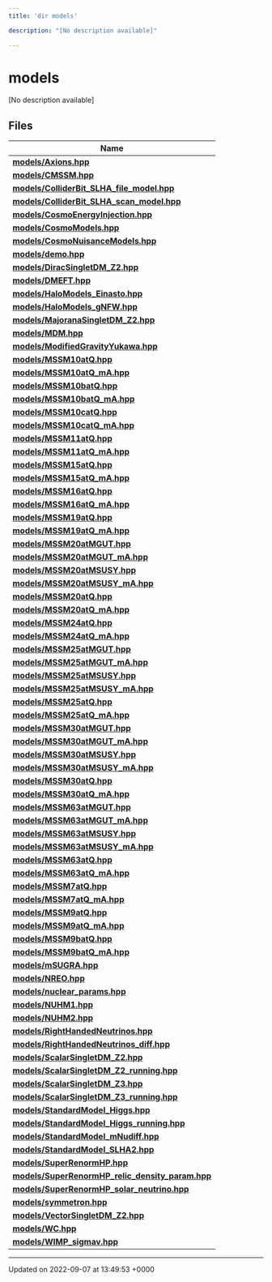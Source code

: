 ```yaml
---
title: 'dir models'

description: "[No description available]"

---
```


# models



[No description available]

## Files

| Name           |
| -------------- |
| **[models/Axions.hpp](/documentation/code/files/axions_8hpp/#file-axionshpp)**  |
| **[models/CMSSM.hpp](/documentation/code/files/cmssm_8hpp/#file-cmssmhpp)**  |
| **[models/ColliderBit_SLHA_file_model.hpp](/documentation/code/files/colliderbit__slha__file__model_8hpp/#file-colliderbit-slha-file-modelhpp)**  |
| **[models/ColliderBit_SLHA_scan_model.hpp](/documentation/code/files/colliderbit__slha__scan__model_8hpp/#file-colliderbit-slha-scan-modelhpp)**  |
| **[models/CosmoEnergyInjection.hpp](/documentation/code/files/cosmoenergyinjection_8hpp/#file-cosmoenergyinjectionhpp)**  |
| **[models/CosmoModels.hpp](/documentation/code/files/cosmomodels_8hpp/#file-cosmomodelshpp)**  |
| **[models/CosmoNuisanceModels.hpp](/documentation/code/files/cosmonuisancemodels_8hpp/#file-cosmonuisancemodelshpp)**  |
| **[models/demo.hpp](/documentation/code/files/demo_8hpp/#file-demohpp)**  |
| **[models/DiracSingletDM_Z2.hpp](/documentation/code/files/diracsingletdm__z2_8hpp/#file-diracsingletdm-z2hpp)**  |
| **[models/DMEFT.hpp](/documentation/code/files/dmeft_8hpp/#file-dmefthpp)**  |
| **[models/HaloModels_Einasto.hpp](/documentation/code/files/halomodels__einasto_8hpp/#file-halomodels-einastohpp)**  |
| **[models/HaloModels_gNFW.hpp](/documentation/code/files/halomodels__gnfw_8hpp/#file-halomodels-gnfwhpp)**  |
| **[models/MajoranaSingletDM_Z2.hpp](/documentation/code/files/majoranasingletdm__z2_8hpp/#file-majoranasingletdm-z2hpp)**  |
| **[models/MDM.hpp](/documentation/code/files/mdm_8hpp/#file-mdmhpp)**  |
| **[models/ModifiedGravityYukawa.hpp](/documentation/code/files/modifiedgravityyukawa_8hpp/#file-modifiedgravityyukawahpp)**  |
| **[models/MSSM10atQ.hpp](/documentation/code/files/mssm10atq_8hpp/#file-mssm10atqhpp)**  |
| **[models/MSSM10atQ_mA.hpp](/documentation/code/files/mssm10atq__ma_8hpp/#file-mssm10atq-mahpp)**  |
| **[models/MSSM10batQ.hpp](/documentation/code/files/mssm10batq_8hpp/#file-mssm10batqhpp)**  |
| **[models/MSSM10batQ_mA.hpp](/documentation/code/files/mssm10batq__ma_8hpp/#file-mssm10batq-mahpp)**  |
| **[models/MSSM10catQ.hpp](/documentation/code/files/mssm10catq_8hpp/#file-mssm10catqhpp)**  |
| **[models/MSSM10catQ_mA.hpp](/documentation/code/files/mssm10catq__ma_8hpp/#file-mssm10catq-mahpp)**  |
| **[models/MSSM11atQ.hpp](/documentation/code/files/mssm11atq_8hpp/#file-mssm11atqhpp)**  |
| **[models/MSSM11atQ_mA.hpp](/documentation/code/files/mssm11atq__ma_8hpp/#file-mssm11atq-mahpp)**  |
| **[models/MSSM15atQ.hpp](/documentation/code/files/mssm15atq_8hpp/#file-mssm15atqhpp)**  |
| **[models/MSSM15atQ_mA.hpp](/documentation/code/files/mssm15atq__ma_8hpp/#file-mssm15atq-mahpp)**  |
| **[models/MSSM16atQ.hpp](/documentation/code/files/mssm16atq_8hpp/#file-mssm16atqhpp)**  |
| **[models/MSSM16atQ_mA.hpp](/documentation/code/files/mssm16atq__ma_8hpp/#file-mssm16atq-mahpp)**  |
| **[models/MSSM19atQ.hpp](/documentation/code/files/mssm19atq_8hpp/#file-mssm19atqhpp)**  |
| **[models/MSSM19atQ_mA.hpp](/documentation/code/files/mssm19atq__ma_8hpp/#file-mssm19atq-mahpp)**  |
| **[models/MSSM20atMGUT.hpp](/documentation/code/files/mssm20atmgut_8hpp/#file-mssm20atmguthpp)**  |
| **[models/MSSM20atMGUT_mA.hpp](/documentation/code/files/mssm20atmgut__ma_8hpp/#file-mssm20atmgut-mahpp)**  |
| **[models/MSSM20atMSUSY.hpp](/documentation/code/files/mssm20atmsusy_8hpp/#file-mssm20atmsusyhpp)**  |
| **[models/MSSM20atMSUSY_mA.hpp](/documentation/code/files/mssm20atmsusy__ma_8hpp/#file-mssm20atmsusy-mahpp)**  |
| **[models/MSSM20atQ.hpp](/documentation/code/files/mssm20atq_8hpp/#file-mssm20atqhpp)**  |
| **[models/MSSM20atQ_mA.hpp](/documentation/code/files/mssm20atq__ma_8hpp/#file-mssm20atq-mahpp)**  |
| **[models/MSSM24atQ.hpp](/documentation/code/files/mssm24atq_8hpp/#file-mssm24atqhpp)**  |
| **[models/MSSM24atQ_mA.hpp](/documentation/code/files/mssm24atq__ma_8hpp/#file-mssm24atq-mahpp)**  |
| **[models/MSSM25atMGUT.hpp](/documentation/code/files/mssm25atmgut_8hpp/#file-mssm25atmguthpp)**  |
| **[models/MSSM25atMGUT_mA.hpp](/documentation/code/files/mssm25atmgut__ma_8hpp/#file-mssm25atmgut-mahpp)**  |
| **[models/MSSM25atMSUSY.hpp](/documentation/code/files/mssm25atmsusy_8hpp/#file-mssm25atmsusyhpp)**  |
| **[models/MSSM25atMSUSY_mA.hpp](/documentation/code/files/mssm25atmsusy__ma_8hpp/#file-mssm25atmsusy-mahpp)**  |
| **[models/MSSM25atQ.hpp](/documentation/code/files/mssm25atq_8hpp/#file-mssm25atqhpp)**  |
| **[models/MSSM25atQ_mA.hpp](/documentation/code/files/mssm25atq__ma_8hpp/#file-mssm25atq-mahpp)**  |
| **[models/MSSM30atMGUT.hpp](/documentation/code/files/mssm30atmgut_8hpp/#file-mssm30atmguthpp)**  |
| **[models/MSSM30atMGUT_mA.hpp](/documentation/code/files/mssm30atmgut__ma_8hpp/#file-mssm30atmgut-mahpp)**  |
| **[models/MSSM30atMSUSY.hpp](/documentation/code/files/mssm30atmsusy_8hpp/#file-mssm30atmsusyhpp)**  |
| **[models/MSSM30atMSUSY_mA.hpp](/documentation/code/files/mssm30atmsusy__ma_8hpp/#file-mssm30atmsusy-mahpp)**  |
| **[models/MSSM30atQ.hpp](/documentation/code/files/mssm30atq_8hpp/#file-mssm30atqhpp)**  |
| **[models/MSSM30atQ_mA.hpp](/documentation/code/files/mssm30atq__ma_8hpp/#file-mssm30atq-mahpp)**  |
| **[models/MSSM63atMGUT.hpp](/documentation/code/files/mssm63atmgut_8hpp/#file-mssm63atmguthpp)**  |
| **[models/MSSM63atMGUT_mA.hpp](/documentation/code/files/mssm63atmgut__ma_8hpp/#file-mssm63atmgut-mahpp)**  |
| **[models/MSSM63atMSUSY.hpp](/documentation/code/files/mssm63atmsusy_8hpp/#file-mssm63atmsusyhpp)**  |
| **[models/MSSM63atMSUSY_mA.hpp](/documentation/code/files/mssm63atmsusy__ma_8hpp/#file-mssm63atmsusy-mahpp)**  |
| **[models/MSSM63atQ.hpp](/documentation/code/files/mssm63atq_8hpp/#file-mssm63atqhpp)**  |
| **[models/MSSM63atQ_mA.hpp](/documentation/code/files/mssm63atq__ma_8hpp/#file-mssm63atq-mahpp)**  |
| **[models/MSSM7atQ.hpp](/documentation/code/files/mssm7atq_8hpp/#file-mssm7atqhpp)**  |
| **[models/MSSM7atQ_mA.hpp](/documentation/code/files/mssm7atq__ma_8hpp/#file-mssm7atq-mahpp)**  |
| **[models/MSSM9atQ.hpp](/documentation/code/files/mssm9atq_8hpp/#file-mssm9atqhpp)**  |
| **[models/MSSM9atQ_mA.hpp](/documentation/code/files/mssm9atq__ma_8hpp/#file-mssm9atq-mahpp)**  |
| **[models/MSSM9batQ.hpp](/documentation/code/files/mssm9batq_8hpp/#file-mssm9batqhpp)**  |
| **[models/MSSM9batQ_mA.hpp](/documentation/code/files/mssm9batq__ma_8hpp/#file-mssm9batq-mahpp)**  |
| **[models/mSUGRA.hpp](/documentation/code/files/msugra_8hpp/#file-msugrahpp)**  |
| **[models/NREO.hpp](/documentation/code/files/nreo_8hpp/#file-nreohpp)**  |
| **[models/nuclear_params.hpp](/documentation/code/files/nuclear__params_8hpp/#file-nuclear-paramshpp)**  |
| **[models/NUHM1.hpp](/documentation/code/files/nuhm1_8hpp/#file-nuhm1hpp)**  |
| **[models/NUHM2.hpp](/documentation/code/files/nuhm2_8hpp/#file-nuhm2hpp)**  |
| **[models/RightHandedNeutrinos.hpp](/documentation/code/files/righthandedneutrinos_8hpp/#file-righthandedneutrinoshpp)**  |
| **[models/RightHandedNeutrinos_diff.hpp](/documentation/code/files/righthandedneutrinos__diff_8hpp/#file-righthandedneutrinos-diffhpp)**  |
| **[models/ScalarSingletDM_Z2.hpp](/documentation/code/files/scalarsingletdm__z2_8hpp/#file-scalarsingletdm-z2hpp)**  |
| **[models/ScalarSingletDM_Z2_running.hpp](/documentation/code/files/scalarsingletdm__z2__running_8hpp/#file-scalarsingletdm-z2-runninghpp)**  |
| **[models/ScalarSingletDM_Z3.hpp](/documentation/code/files/scalarsingletdm__z3_8hpp/#file-scalarsingletdm-z3hpp)**  |
| **[models/ScalarSingletDM_Z3_running.hpp](/documentation/code/files/scalarsingletdm__z3__running_8hpp/#file-scalarsingletdm-z3-runninghpp)**  |
| **[models/StandardModel_Higgs.hpp](/documentation/code/files/standardmodel__higgs_8hpp/#file-standardmodel-higgshpp)**  |
| **[models/StandardModel_Higgs_running.hpp](/documentation/code/files/standardmodel__higgs__running_8hpp/#file-standardmodel-higgs-runninghpp)**  |
| **[models/StandardModel_mNudiff.hpp](/documentation/code/files/standardmodel__mnudiff_8hpp/#file-standardmodel-mnudiffhpp)**  |
| **[models/StandardModel_SLHA2.hpp](/documentation/code/files/standardmodel__slha2_8hpp/#file-standardmodel-slha2hpp)**  |
| **[models/SuperRenormHP.hpp](/documentation/code/files/superrenormhp_8hpp/#file-superrenormhphpp)**  |
| **[models/SuperRenormHP_relic_density_param.hpp](/documentation/code/files/superrenormhp__relic__density__param_8hpp/#file-superrenormhp-relic-density-paramhpp)**  |
| **[models/SuperRenormHP_solar_neutrino.hpp](/documentation/code/files/superrenormhp__solar__neutrino_8hpp/#file-superrenormhp-solar-neutrinohpp)**  |
| **[models/symmetron.hpp](/documentation/code/files/symmetron_8hpp/#file-symmetronhpp)**  |
| **[models/VectorSingletDM_Z2.hpp](/documentation/code/files/vectorsingletdm__z2_8hpp/#file-vectorsingletdm-z2hpp)**  |
| **[models/WC.hpp](/documentation/code/files/wc_8hpp/#file-wchpp)**  |
| **[models/WIMP_sigmav.hpp](/documentation/code/files/wimp__sigmav_8hpp/#file-wimp-sigmavhpp)**  |






-------------------------------

Updated on 2022-09-07 at 13:49:53 +0000
